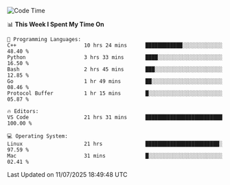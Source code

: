
<!--START_SECTION:waka-->
![Code Time](http://img.shields.io/badge/Code%20Time-3%2C591%20hrs%2022%20mins-blue)

📊 **This Week I Spent My Time On** 

```text
💬 Programming Languages: 
C++                      10 hrs 24 mins      ████████████░░░░░░░░░░░░░   48.40 % 
Python                   3 hrs 33 mins       ████░░░░░░░░░░░░░░░░░░░░░   16.50 % 
Bash                     2 hrs 45 mins       ███░░░░░░░░░░░░░░░░░░░░░░   12.85 % 
Go                       1 hr 49 mins        ██░░░░░░░░░░░░░░░░░░░░░░░   08.46 % 
Protocol Buffer          1 hr 15 mins        █░░░░░░░░░░░░░░░░░░░░░░░░   05.87 % 

🔥 Editors: 
VS Code                  21 hrs 31 mins      █████████████████████████   100.00 % 

💻 Operating System: 
Linux                    21 hrs              ████████████████████████░   97.59 % 
Mac                      31 mins             █░░░░░░░░░░░░░░░░░░░░░░░░   02.41 % 
```


 Last Updated on 11/07/2025 18:49:48 UTC
<!--END_SECTION:waka-->

